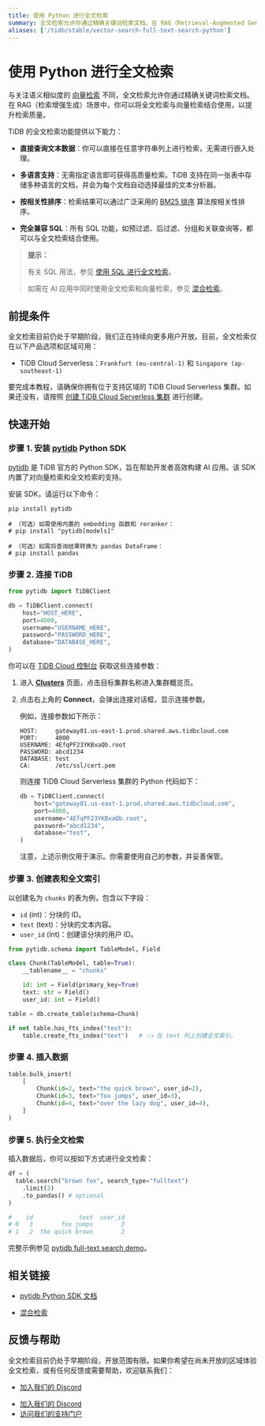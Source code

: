 ```yaml
---
title: 使用 Python 进行全文检索
summary: 全文检索允许你通过精确关键词检索文档。在 RAG（Retrieval-Augmented Generation，检索增强生成）场景中，你可以将全文检索与向量检索结合使用，以提升检索质量。
aliases: ['/tidb/stable/vector-search-full-text-search-python']
---
```


# 使用 Python 进行全文检索

与关注语义相似度的 [向量检索](/vector-search/vector-search-overview.md) 不同，全文检索允许你通过精确关键词检索文档。在 RAG（检索增强生成）场景中，你可以将全文检索与向量检索结合使用，以提升检索质量。

TiDB 的全文检索功能提供以下能力：

- **直接查询文本数据**：你可以直接在任意字符串列上进行检索，无需进行嵌入处理。

- **多语言支持**：无需指定语言即可获得高质量检索。TiDB 支持在同一张表中存储多种语言的文档，并会为每个文档自动选择最佳的文本分析器。

- **按相关性排序**：检索结果可以通过广泛采用的 [BM25 排序](https://en.wikipedia.org/wiki/Okapi_BM25) 算法按相关性排序。

- **完全兼容 SQL**：所有 SQL 功能，如预过滤、后过滤、分组和关联查询等，都可以与全文检索结合使用。

> **提示：**
>
> 有关 SQL 用法，参见 [使用 SQL 进行全文检索](/tidb-cloud/vector-search-full-text-search-sql.md)。
>
> 如需在 AI 应用中同时使用全文检索和向量检索，参见 [混合检索](/tidb-cloud/vector-search-hybrid-search.md)。

## 前提条件

全文检索目前仍处于早期阶段，我们正在持续向更多用户开放。目前，全文检索仅在以下产品选项和区域可用：

- TiDB Cloud Serverless：`Frankfurt (eu-central-1)` 和 `Singapore (ap-southeast-1)`

要完成本教程，请确保你拥有位于支持区域的 TiDB Cloud Serverless 集群。如果还没有，请按照 [创建 TiDB Cloud Serverless 集群](/develop/dev-guide-build-cluster-in-cloud.md) 进行创建。

## 快速开始

### 步骤 1. 安装 [pytidb](https://github.com/pingcap/pytidb) Python SDK

[pytidb](https://github.com/pingcap/pytidb) 是 TiDB 官方的 Python SDK，旨在帮助开发者高效构建 AI 应用。该 SDK 内置了对向量检索和全文检索的支持。

安装 SDK，请运行以下命令：

```shell
pip install pytidb

# （可选）如需使用内置的 embedding 函数和 reranker：
# pip install "pytidb[models]"

# （可选）如需将查询结果转换为 pandas DataFrame：
# pip install pandas
```

### 步骤 2. 连接 TiDB

```python
from pytidb import TiDBClient

db = TiDBClient.connect(
    host="HOST_HERE",
    port=4000,
    username="USERNAME_HERE",
    password="PASSWORD_HERE",
    database="DATABASE_HERE",
)
```

你可以在 [TiDB Cloud 控制台](https://tidbcloud.com) 获取这些连接参数：

1. 进入 [**Clusters**](https://tidbcloud.com/project/clusters) 页面，点击目标集群名称进入集群概览页。

2. 点击右上角的 **Connect**，会弹出连接对话框，显示连接参数。

   例如，连接参数如下所示：

   ```text
   HOST:     gateway01.us-east-1.prod.shared.aws.tidbcloud.com
   PORT:     4000
   USERNAME: 4EfqPF23YKBxaQb.root
   PASSWORD: abcd1234
   DATABASE: test
   CA:       /etc/ssl/cert.pem
   ```

   则连接 TiDB Cloud Serverless 集群的 Python 代码如下：

   ```python
   db = TiDBClient.connect(
       host="gateway01.us-east-1.prod.shared.aws.tidbcloud.com",
       port=4000,
       username="4EfqPF23YKBxaQb.root",
       password="abcd1234",
       database="test",
   )
   ```

   注意，上述示例仅用于演示。你需要使用自己的参数，并妥善保管。

### 步骤 3. 创建表和全文索引

以创建名为 `chunks` 的表为例，包含以下字段：

- `id` (int)：分块的 ID。
- `text` (text)：分块的文本内容。
- `user_id` (int)：创建该分块的用户 ID。

```python
from pytidb.schema import TableModel, Field

class Chunk(TableModel, table=True):
    __tablename__ = "chunks"

    id: int = Field(primary_key=True)
    text: str = Field()
    user_id: int = Field()

table = db.create_table(schema=Chunk)

if not table.has_fts_index("text"):
    table.create_fts_index("text")   # 👈 在 text 列上创建全文索引。
```

### 步骤 4. 插入数据

```python
table.bulk_insert(
    [
        Chunk(id=2, text="the quick brown", user_id=2),
        Chunk(id=3, text="fox jumps", user_id=3),
        Chunk(id=4, text="over the lazy dog", user_id=4),
    ]
)
```

### 步骤 5. 执行全文检索

插入数据后，你可以按如下方式进行全文检索：

```python
df = (
  table.search("brown fox", search_type="fulltext")
    .limit(2)
    .to_pandas() # optional
)

#    id             text  user_id
# 0   3        fox jumps        3
# 1   2  the quick brown        2
```

完整示例参见 [pytidb full-text search demo](https://github.com/pingcap/pytidb/blob/main/examples/fulltext_search)。

## 相关链接

- [pytidb Python SDK 文档](https://github.com/pingcap/pytidb)

- [混合检索](/tidb-cloud/vector-search-hybrid-search.md)

## 反馈与帮助

全文检索目前仍处于早期阶段，开放范围有限。如果你希望在尚未开放的区域体验全文检索，或有任何反馈或需要帮助，欢迎联系我们：

<CustomContent platform="tidb">

- [加入我们的 Discord](https://discord.gg/zcqexutz2R)

</CustomContent>

<CustomContent platform="tidb-cloud">

- [加入我们的 Discord](https://discord.gg/zcqexutz2R)
- [访问我们的支持门户](https://tidb.support.pingcap.com/)

</CustomContent>
